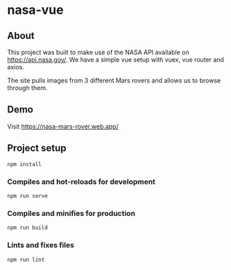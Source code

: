 # nasa-vue

## About

This project was built to make use of the NASA API available on https://api.nasa.gov/.
We have a simple vue setup with vuex, vue router and axios.

The site pulls images from 3 different Mars rovers and allows us to browse through them.

## Demo

Visit https://nasa-mars-rover.web.app/

## Project setup
```
npm install
```

### Compiles and hot-reloads for development
```
npm run serve
```

### Compiles and minifies for production
```
npm run build
```

### Lints and fixes files
```
npm run lint
```

